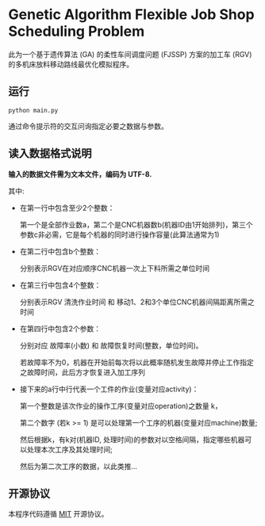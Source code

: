 # Genetic Algorithm Flexible Job Shop Scheduling Problem
此为一个基于遗传算法 (GA) 的柔性车间调度问题 (FJSSP) 方案的加工车 (RGV) 的多机床放料移动路线最优化模拟程序。
## 运行 ##
`python main.py`

通过命令提示符的交互问询指定必要之数据与参数。

## 读入数据格式说明 ##
**输入的数据文件需为文本文件，编码为 UTF-8.** 

其中:
+ 在第一行中包含至少2个整数：

  第一个是全部作业数a，第二个是CNC机器数b(机器ID由1开始排列)，第三个参数c非必需，它是每个机器的同时进行操作容量(此算法通常为1)
  
+ 在第二行中包含b个整数：

  分别表示RGV在对应顺序CNC机器一次上下料所需之单位时间
   
+ 在第三行中包含4个整数：

  分别表示RGV 清洗作业时间 和 移动1、2和3个单位CNC机器间隔距离所需之时间
  
+ 在第四行中包含2个参数：

  分别对应 故障率(小数) 和 故障恢复时间(整数，单位时间)。
  
  若故障率不为0，机器在开始前每次将以此概率随机发生故障并停止工作指定之故障时间，此后方才恢复进入加工序列
  
+ 接下来的a行中行代表一个工件的作业(变量对应activity)：

  第一个整数是该次作业的操作工序(变量对应operation)之数量 k，
  
  第二个数字 (若k >= 1) 是可以处理第一个工序的机器(变量对应machine)数量;
  
  然后根据k，有k对(机器ID, 处理时间)的参数对以空格间隔，指定哪些机器可以处理本次工序及其处理时间;
  
  然后为第二次工序的数据，以此类推...

## 开源协议 ##
本程序代码遵循 [MIT](http://opensource.org/licenses/MIT) 开源协议。
